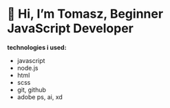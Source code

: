 # 👋 Hi, I’m Tomasz, Beginner JavaScript Developer
<!-- i'm looking for a my first real job as a javascript/node.js dev. i can learn new stuff if it's required. -->

**technologies i used:**

* javascript
* node.js
* html
* scss
* git, github
* adobe ps, ai, xd

<!-- **got a project? let's talk!** -->
